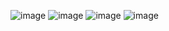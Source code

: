![image](https://github.com/user-attachments/assets/57062304-a334-4001-9c76-c9d76cfc4649)
![image](https://github.com/user-attachments/assets/972a470e-ec37-4d1a-b27b-de2b792371ae)
![image](https://github.com/user-attachments/assets/e92deaff-3770-4239-aceb-c3cb134116e8)
![image](https://github.com/user-attachments/assets/2c11a754-8858-4a2f-a3b2-03531154cd64)


